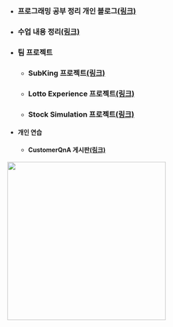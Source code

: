 - ### 프로그래밍 공부 정리 개인 블로그[(링크)](https://inblog.ai/devleekangho)

- ### 수업 내용 정리[(링크)](https://github.com/LeeKangHo1/My-Java-study)

- ### 팀 프로젝트
	- ### SubKing 프로젝트[(링크)](https://github.com/LeeKangHo1/SUBKINGproject)
	- ### Lotto Experience 프로젝트[(링크)](https://github.com/LeeKangHo1/lottoTeam3)
	- ### Stock Simulation 프로젝트[(링크)](https://github.com/LeeKangHo1/Magnificent_Architects)

- #### 개인 연습
	- #### CustomerQnA 게시판[(링크)](https://github.com/LeeKangHo1/CustomerQnA)
 <a href="https://github.com/LeeKangHo1">
  <img src="https://github-readme-stats.vercel.app/api?username=LeeKangHo1&locale=kr" width="360"/>
 </a>
